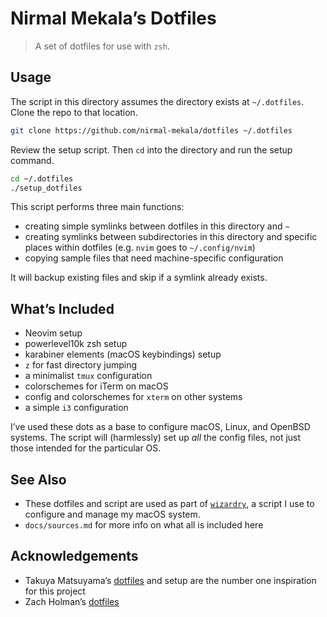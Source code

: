 # Nirmal Mekala’s Dotfiles

> A set of dotfiles for use with `zsh`.

## Usage

The script in this directory assumes the directory exists at
`~/.dotfiles`. Clone the repo to that location. 

```sh
git clone https://github.com/nirmal-mekala/dotfiles ~/.dotfiles
```

Review the setup script. Then `cd` into the directory and run the setup
command.

```sh
cd ~/.dotfiles
./setup_dotfiles
```

This script performs three main functions:

- creating simple symlinks between dotfiles in this directory and `~`
- creating symlinks between subdirectories in this directory and specific
  places within dotfiles (e.g. `nvim` goes to `~/.config/nvim`)
- copying sample files that need machine-specific configuration

It will backup existing files and skip if a symlink already exists.

## What’s Included

- Neovim setup
- powerlevel10k zsh setup
- karabiner elements (macOS keybindings) setup
- `z` for fast directory jumping
- a minimalist `tmux` configuration
- colorschemes for iTerm on macOS
- config and colorschemes for `xterm` on other systems
- a simple `i3` configuration

I’ve used these dots as a base to configure macOS, Linux, and OpenBSD
systems. The script will (harmlessly) set up _all_ the config files, not
just those intended for the particular OS.

## See Also

- These dotfiles and script are used as part of
  [`wizardry`](https://github.com/nirmal-mekala/wizardry), a script I use
  to configure and manage my macOS system.
- `docs/sources.md` for more info on what all is included here

## Acknowledgements

- Takuya Matsuyama’s
  [dotfiles](https://github.com/craftzdog/dotfiles-public) and setup are
  the number one inspiration for this project
- Zach Holman’s [dotfiles](https://github.com/holman/dotfiles)
